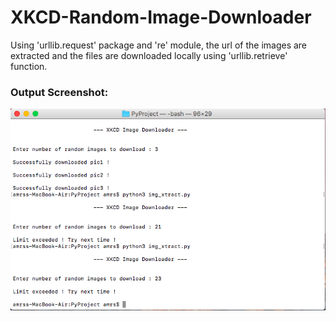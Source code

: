 # XKCD-Random-Image-Downloader
Using 'urllib.request' package and 're' module, the url of the images are extracted and the files are downloaded locally using 'urllib.retrieve' function.

### Output Screenshot:

![Alt text](/Screen%20Shot%202017-06-04%20at%2010.04.59.png?raw=true "Optional Title")
